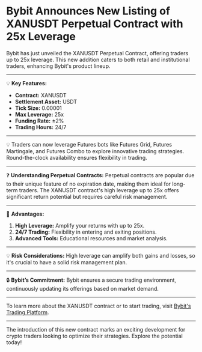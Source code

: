 # Bybit Announces New Listing of XANUSDT Perpetual Contract with 25x Leverage

Bybit has just unveiled the XANUSDT Perpetual Contract, offering traders up to 25x leverage. This new addition caters to both retail and institutional traders, enhancing Bybit's product lineup.

---

💡 **Key Features:**
- **Contract:** XANUSDT
- **Settlement Asset:** USDT
- **Tick Size:** 0.00001
- **Max Leverage:** 25x
- **Funding Rate:** ±2%
- **Trading Hours:** 24/7

---

💡 Traders can now leverage Futures bots like Futures Grid, Futures Martingale, and Futures Combo to explore innovative trading strategies. Round-the-clock availability ensures flexibility in trading.

---

❓ **Understanding Perpetual Contracts:**
Perpetual contracts are popular due to their unique feature of no expiration date, making them ideal for long-term traders. The XANUSDT contract's high leverage up to 25x offers significant return potential but requires careful risk management.

---

💪 **Advantages:**
1. **High Leverage:** Amplify your returns with up to 25x.
2. **24/7 Trading:** Flexibility in entering and exiting positions.
3. **Advanced Tools:** Educational resources and market analysis.

---

💡 **Risk Considerations:** High leverage can amplify both gains and losses, so it's crucial to have a solid risk management plan.

---

🔒 **Bybit’s Commitment:** Bybit ensures a secure trading environment, continuously updating its offerings based on market demand.

---

To learn more about the XANUSDT contract or to start trading, visit [Bybit's Trading Platform](https://www.bybit.com/trade/usdt/XANUSDT).

---

The introduction of this new contract marks an exciting development for crypto traders looking to optimize their strategies. Explore the potential today!